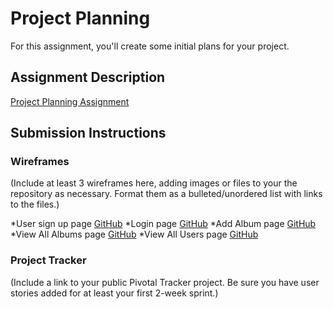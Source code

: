 # Project Planning
For this assignment, you'll create some initial plans for your project.

## Assignment Description
[Project Planning Assignment](https://education.launchcode.org/liftoff/assignments/planning/)

## Submission Instructions

### Wireframes

(Include at least 3 wireframes here, adding images or files to your the repository as necessary. Format them as a bulleted/unordered list with links to the files.)

*User sign up page
[GitHub](https://github.com/SnowCrashOverride/goodmusics/blob/master/IMG-0228.JPG)
*Login page
[GitHub](https://github.com/SnowCrashOverride/goodmusics/blob/master/IMG-0227.JPG)
*Add Album page
[GitHub](https://github.com/SnowCrashOverride/goodmusics/blob/master/IMG-0224.JPG)
*View All Albums page
[GitHub](https://github.com/SnowCrashOverride/goodmusics/blob/master/IMG-0225.JPG)
*View All Users page
[GitHub](https://github.com/SnowCrashOverride/goodmusics/blob/master/IMG-0226.JPG)

### Project Tracker

(Include a link to your public Pivotal Tracker project. Be sure you have user stories added for at least your first 2-week sprint.)
